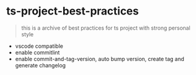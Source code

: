 # ts-project-best-practices

> this is a archive of best practices for ts project with strong personal style

- vscode compatible
- enable commitlint
- enable commit-and-tag-version, auto bump version, create tag and generate changelog